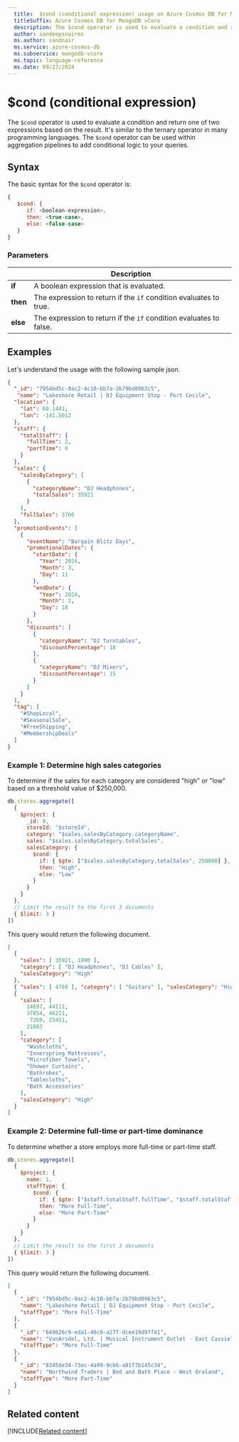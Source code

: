 ```yaml
--- 
  title:  $cond (conditional expression) usage on Azure Cosmos DB for MongoDB vCore
  titleSuffix: Azure Cosmos DB for MongoDB vCore
  description: The $cond operator is used to evaluate a condition and return one of two expressions based on the result. 
  author: sandeepsnairms
  ms.author: sandnair
  ms.service: azure-cosmos-db
  ms.subservice: mongodb-vcore
  ms.topic: language-reference
  ms.date: 09/27/2024
---
```


# $cond (conditional expression)

The `$cond` operator is used to evaluate a condition and return one of two expressions based on the result. It's similar to the ternary operator in many programming languages. The `$cond` operator can be used within aggregation pipelines to add conditional logic to your queries.

## Syntax

The basic syntax for the `$cond` operator is:

```javascript
{
   $cond: {
      if: <boolean-expression>,
      then: <true-case>,
      else: <false-case>
   }
}
```

### Parameters

| | Description |
| --- | --- |
| **if**| A boolean expression that is evaluated.|
| **then**| The expression to return if the `if` condition evaluates to true.|
| **else**| The expression to return if the `if` condition evaluates to false.|

## Examples

Let's understand the usage with the following sample json.

```json
{
  "_id": "7954bd5c-9ac2-4c10-bb7a-2b79bd0963c5",
   "name": "Lakeshore Retail | DJ Equipment Stop - Port Cecile",
  "location": {
    "lat": 60.1441,
    "lon": -141.5012
  },
  "staff": {
    "totalStaff": {
      "fullTime": 2,
      "partTime": 0
    }
  },
  "sales": {
    "salesByCategory": [
      {
        "categoryName": "DJ Headphones",
        "totalSales": 35921
      }
    ],
    "fullSales": 3700
  },
  "promotionEvents": [
    {
      "eventName": "Bargain Blitz Days",
      "promotionalDates": {
        "startDate": {
          "Year": 2024,
          "Month": 3,
          "Day": 11
        },
        "endDate": {
          "Year": 2024,
          "Month": 2,
          "Day": 18
        }
      },
      "discounts": [
        {
          "categoryName": "DJ Turntables",
          "discountPercentage": 18
        },
        {
          "categoryName": "DJ Mixers",
          "discountPercentage": 15
        }
      ]
    }
  ],
  "tag": [
    "#ShopLocal",
    "#SeasonalSale",
    "#FreeShipping",
    "#MembershipDeals"
  ]
}
```

### Example 1: Determine high sales categories

To determine if the sales for each category are considered "high" or "low" based on a threshold value of $250,000.

```javascript
db.stores.aggregate([
  {
    $project: {
      _id: 0,
      storeId: "$storeId",
      category: "$sales.salesByCategory.categoryName",
      sales: "$sales.salesByCategory.totalSales",
      salesCategory: {
        $cond: {
          if: { $gte: ["$sales.salesByCategory.totalSales", 250000] },
          then: "High",
          else: "Low"
        }
      }
    }
  },
  // Limit the result to the first 3 documents
  { $limit: 3 }  
])
```
This query would return the following document.

```json
[
  {
    "sales": [ 35921, 1000 ],
    "category": [ "DJ Headphones", "DJ Cables" ],
    "salesCategory": "High"
  },
  { "sales": [ 4760 ], "category": [ "Guitars" ], "salesCategory": "High" },
  {
    "sales": [
      14697, 44111,
      37854, 46211,
       7269, 25451,
      21083
    ],
    "category": [
      "Washcloths",
      "Innerspring Mattresses",
      "Microfiber Towels",
      "Shower Curtains",
      "Bathrobes",
      "Tablecloths",
      "Bath Accessories"
    ],
    "salesCategory": "High"
  }
]
```

### Example 2: Determine full-time or part-time dominance

To determine whether a store employs more full-time or part-time staff.

```javascript
db.stores.aggregate([
  {
    $project: {
      name: 1,
      staffType: {
        $cond: {
          if: { $gte: ["$staff.totalStaff.fullTime", "$staff.totalStaff.partTime"] },
          then: "More Full-Time",
          else: "More Part-Time"
        }
      }
    }
  },
  // Limit the result to the first 3 documents
  { $limit: 3 }  
])
```
This query would return the following document.

```json
[
  {
    "_id": "7954bd5c-9ac2-4c10-bb7a-2b79bd0963c5",
    "name": "Lakeshore Retail | DJ Equipment Stop - Port Cecile",
    "staffType": "More Full-Time"
  },
  {
    "_id": "649626c9-eda1-46c0-a27f-dcee19d97f41",
    "name": "VanArsdel, Ltd. | Musical Instrument Outlet - East Cassie",
    "staffType": "More Full-Time"
  },
  {
    "_id": "8345de34-73ec-4a99-9cb6-a81f7b145c34",
    "name": "Northwind Traders | Bed and Bath Place - West Oraland",
    "staffType": "More Part-Time"
  }
]
```

## Related content
[!INCLUDE[Related content](../includes/related-content.md)]